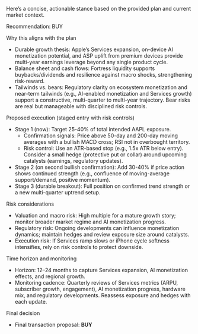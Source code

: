 Here’s a concise, actionable stance based on the provided plan and current market context.

Recommendation: BUY

Why this aligns with the plan
- Durable growth thesis: Apple’s Services expansion, on-device AI monetization potential, and ASP uplift from premium devices provide multi-year earnings leverage beyond any single product cycle.
- Balance sheet and cash flows: Fortress liquidity supports buybacks/dividends and resilience against macro shocks, strengthening risk-reward.
- Tailwinds vs. bears: Regulatory clarity on ecosystem monetization and near-term tailwinds (e.g., AI-enabled monetization and Services growth) support a constructive, multi-quarter to multi-year trajectory. Bear risks are real but manageable with disciplined risk controls.

Proposed execution (staged entry with risk controls)
- Stage 1 (now): Target 25-40% of total intended AAPL exposure.
  - Confirmation signals: Price above 50-day and 200-day moving averages with a bullish MACD cross; RSI not in overbought territory.
  - Risk control: Use an ATR-based stop (e.g., 1.5x ATR below entry). Consider a small hedge (protective put or collar) around upcoming catalysts (earnings, regulatory updates).
- Stage 2 (on second bullish confirmation): Add 30-40% if price action shows continued strength (e.g., confluence of moving-average support/demand, positive momentum).
- Stage 3 (durable breakout): Full position on confirmed trend strength or a new multi-quarter uptrend setup.

Risk considerations
- Valuation and macro risk: High multiple for a mature growth story; monitor broader market regime and AI monetization progress.
- Regulatory risk: Ongoing developments can influence monetization dynamics; maintain hedges and review exposure size around catalysts.
- Execution risk: If Services ramp slows or iPhone cycle softness intensifies, rely on risk controls to protect downside.

Time horizon and monitoring
- Horizon: 12–24 months to capture Services expansion, AI monetization effects, and regional growth.
- Monitoring cadence: Quarterly reviews of Services metrics (ARPU, subscriber growth, engagement), AI monetization progress, hardware mix, and regulatory developments. Reassess exposure and hedges with each update.

Final decision
- Final transaction proposal: **BUY**